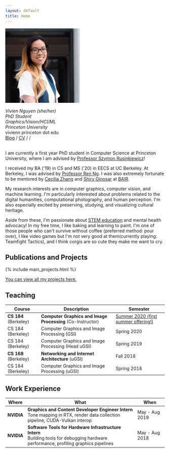 ```yaml
---
layout: default
title: Home
---
```

<span class="image left"><img src="assets/me.jpg" alt="" /></span>

<div class="quickbio"><em>Vivien Nguyen (she/her) <br/>
PhD Student <br/>
Graphics/Vision/HCI/ML<br/>
Princeton University<br/></em>
vivienn <i class="fas fa-at"></i> princeton dot edu<br/>
<a href="#">Blog</a>  /  <a href="#">CV</a>  /  <a href="https://twitter.com/vivienngyn" class="icon style1 fa-twitter"></a>  /  <a href="https://github.com/viviehn" class="icon style1 fa-github"></a>
</div>
<br/>

I am currently a first year PhD student in Computer Science at Princeton University, where I am advised by [Professor Szymon Rusinkiewicz](https://www.cs.princeton.edu/~smr/)!

I received my BA ('19) in CS and MS ('20) in EECS at UC Berkeley. At Berkeley, I was advised by [Professor Ren Ng](https://www2.eecs.berkeley.edu/Faculty/Homepages/yirenng.html). I was also extremely fortunate to be mentored by [Cecilia Zhang](https://people.eecs.berkeley.edu/~cecilia77/) and [Shiry Ginosar](https://people.eecs.berkeley.edu/~shiry/) at [BAIR](https://bair.berkeley.edu). 

My research interests are in computer graphics, computer vision, and machine learning. I'm particularly interested about problems related to the digital humanities, computational photography, and human perception. I'm also especially excited by preserving, studying, and visualizing cultural heritage.

Aside from these, I'm passionate about [STEM education](https://pioneers.berkeley.edu) and mental health advocacy! In my free time, I like baking and learning to paint. I'm one of those people who can't survive without coffee (preferred method: pour over), I like video games but I'm not very good at them(currently playing: Teamfight Tactics), and I think corgis are so cute they make me want to cry.

<h2>Publications and Projects</h2>
{% include main_projects.html %}

<br/>


<a href="/projects.html" class="button">You can view all my projects here.</a>

<h2>Teaching</h2>

<table>
  <thead>
    <tr>
      <th>Course</th>
      <th>Description</th>
      <th>Semester</th>
    </tr>
  </thead>
  <tbody>
    <tr>
      <td><strong>CS 184</strong> (Berkeley)</td>
      <td><strong>Computer Graphics and Image Processing</strong> (Co-Instructor)</td>
      <td><a href="https://cs184.eecs.berkeley.edu/su20">Summer 2020 (first summer offering!)</a></td>
    </tr>
    <tr>
      <td>CS 184 (Berkeley)</td>
      <td>Computer Graphics and Image Processing (GSI)</td>
      <td>Spring 2020</td>
    </tr>
    <tr>
      <td>CS 184 (Berkeley)</td>
      <td>Computer Graphics and Image Processing (Head uGSI)</td>
      <td>Spring 2019</td>
    </tr>
    <tr>
      <td><strong>CS 168</strong> (Berkeley)</td>
      <td><strong>Networking and Internet Architecture</strong> (uGSI)</td>
      <td>Fall 2018</td>
    </tr>
    <tr>
      <td>CS 184 (Berkeley)</td>
      <td>Computer Graphics and Image Processing (uGSI)</td>
      <td>Spring 2018</td>
    </tr>
  </tbody>
</table>

<h2>Work Experience</h2>

<table>
  <thead>
    <tr>
      <th>Where</th>
      <th>What</th>
      <th>When</th>
    </tr>
  </thead>
  <tbody>
    <tr>
      <td><strong>NVIDIA</strong></td>
      <td><strong>Graphics and Content Developer Engineer Intern</strong><br/>
      Tone mapping in RTX, render data collection pipeline, CUDA-Vulkan interop</td>
      <td>May - Aug 2019</td>
    </tr>
    <tr>
      <td><strong>NVIDIA</strong></td>
      <td><strong>Software Tools for Hardware Infrastructure Intern</strong><br/>
      Building tools for debugging hardware performance, profiling graphics pipelines</td>
      <td>May - Aug 2018</td>
    </tr>
  </tbody>
</table>

